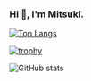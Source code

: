 ### Hi 👋, I'm Mitsuki.

<!--
**mitsu-3s/mitsu-3s** is a ✨ _special_ ✨ repository because its `README.md` (this file) appears on your GitHub profile.

Here are some ideas to get you started:

- 🔭 I’m currently working on ...
- 🌱 I’m currently learning ...
- 👯 I’m looking to collaborate on ...
- 🤔 I’m looking for help with ...
- 💬 Ask me about ...
- 📫 How to reach me: ...
- 😄 Pronouns: ...
- ⚡ Fun fact: ...
-->
[![Top Langs](https://github-readme-stats.vercel.app/api/top-langs/?username=mitsu3s&layout=compact&theme=tokyonight)](https://github.com/anuraghazra/github-readme-stats)

[![trophy](https://github-profile-trophy.vercel.app/?username=Tako64tako&row=2&column=4&theme=tokyonight)](https://github.com/ryo-ma/github-profile-trophy)

![GitHub stats](https://github-readme-stats.vercel.app/api?username=Tako64tako&show_icons=true&theme=tokyonight&count_private=true)
